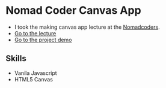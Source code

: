 # Nomad Coder Canvas App

- I took the making canvas app lecture at the [Nomadcoders](https://nomadcoders.co/).
- [Go to the lecture](https://nomadcoders.co/javascript-for-beginners-2)
- [Go to the project demo](https://cskime.github.io/nomad-coder-canvas-JS/)

## Skills

- Vanila Javascript
- HTML5 Canvas
